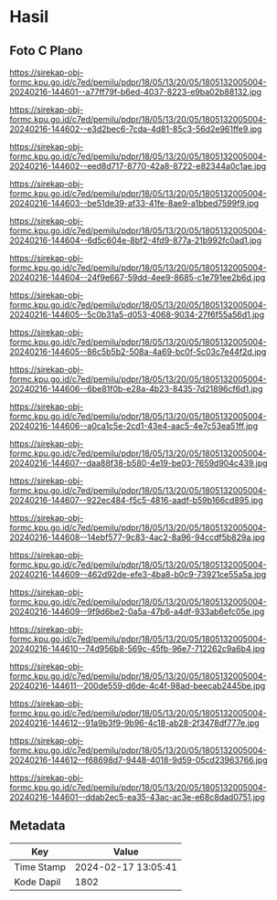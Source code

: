 # Hasil

## Foto C Plano

https://sirekap-obj-formc.kpu.go.id/c7ed/pemilu/pdpr/18/05/13/20/05/1805132005004-20240216-144601--a77ff79f-b6ed-4037-8223-e9ba02b88132.jpg

https://sirekap-obj-formc.kpu.go.id/c7ed/pemilu/pdpr/18/05/13/20/05/1805132005004-20240216-144602--e3d2bec6-7cda-4d81-85c3-56d2e961ffe9.jpg

https://sirekap-obj-formc.kpu.go.id/c7ed/pemilu/pdpr/18/05/13/20/05/1805132005004-20240216-144602--eed8d717-8770-42a8-8722-e82344a0c1ae.jpg

https://sirekap-obj-formc.kpu.go.id/c7ed/pemilu/pdpr/18/05/13/20/05/1805132005004-20240216-144603--be51de39-af33-41fe-8ae9-a1bbed7599f9.jpg

https://sirekap-obj-formc.kpu.go.id/c7ed/pemilu/pdpr/18/05/13/20/05/1805132005004-20240216-144604--6d5c604e-8bf2-4fd9-877a-21b992fc0ad1.jpg

https://sirekap-obj-formc.kpu.go.id/c7ed/pemilu/pdpr/18/05/13/20/05/1805132005004-20240216-144604--24f9e667-59dd-4ee9-8685-c1e791ee2b6d.jpg

https://sirekap-obj-formc.kpu.go.id/c7ed/pemilu/pdpr/18/05/13/20/05/1805132005004-20240216-144605--5c0b31a5-d053-4068-9034-27f6f55a56d1.jpg

https://sirekap-obj-formc.kpu.go.id/c7ed/pemilu/pdpr/18/05/13/20/05/1805132005004-20240216-144605--86c5b5b2-508a-4a69-bc0f-5c03c7e44f2d.jpg

https://sirekap-obj-formc.kpu.go.id/c7ed/pemilu/pdpr/18/05/13/20/05/1805132005004-20240216-144606--6be81f0b-e28a-4b23-8435-7d21896cf6d1.jpg

https://sirekap-obj-formc.kpu.go.id/c7ed/pemilu/pdpr/18/05/13/20/05/1805132005004-20240216-144606--a0ca1c5e-2cd1-43e4-aac5-4e7c53ea51ff.jpg

https://sirekap-obj-formc.kpu.go.id/c7ed/pemilu/pdpr/18/05/13/20/05/1805132005004-20240216-144607--daa88f38-b580-4e19-be03-7659d904c439.jpg

https://sirekap-obj-formc.kpu.go.id/c7ed/pemilu/pdpr/18/05/13/20/05/1805132005004-20240216-144607--922ec484-f5c5-4816-aadf-b59b166cd895.jpg

https://sirekap-obj-formc.kpu.go.id/c7ed/pemilu/pdpr/18/05/13/20/05/1805132005004-20240216-144608--14ebf577-9c83-4ac2-8a96-94ccdf5b829a.jpg

https://sirekap-obj-formc.kpu.go.id/c7ed/pemilu/pdpr/18/05/13/20/05/1805132005004-20240216-144609--462d92de-efe3-4ba8-b0c9-73921ce55a5a.jpg

https://sirekap-obj-formc.kpu.go.id/c7ed/pemilu/pdpr/18/05/13/20/05/1805132005004-20240216-144609--9f9d6be2-0a5a-47b6-a4df-933ab6efc05e.jpg

https://sirekap-obj-formc.kpu.go.id/c7ed/pemilu/pdpr/18/05/13/20/05/1805132005004-20240216-144610--74d956b8-569c-45fb-96e7-712262c9a6b4.jpg

https://sirekap-obj-formc.kpu.go.id/c7ed/pemilu/pdpr/18/05/13/20/05/1805132005004-20240216-144611--200de559-d6de-4c4f-98ad-beecab2445be.jpg

https://sirekap-obj-formc.kpu.go.id/c7ed/pemilu/pdpr/18/05/13/20/05/1805132005004-20240216-144612--91a9b3f9-9b96-4c18-ab28-2f3478df777e.jpg

https://sirekap-obj-formc.kpu.go.id/c7ed/pemilu/pdpr/18/05/13/20/05/1805132005004-20240216-144612--f68698d7-9448-4018-9d59-05cd23963766.jpg

https://sirekap-obj-formc.kpu.go.id/c7ed/pemilu/pdpr/18/05/13/20/05/1805132005004-20240216-144601--ddab2ec5-ea35-43ac-ac3e-e68c8dad0751.jpg


## Metadata

| Key        | Value               |
| ---------- | ------------------- |
| Time Stamp | 2024-02-17 13:05:41 |
| Kode Dapil | 1802                |



